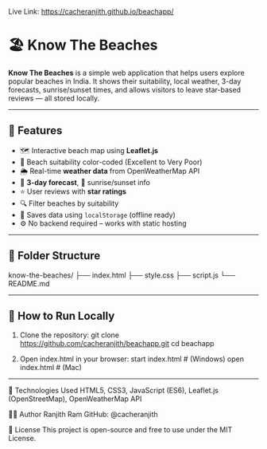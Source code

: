 Live Link: https://cacheranjith.github.io/beachapp/

# 🏖️ Know The Beaches

**Know The Beaches** is a simple web application that helps users explore popular beaches in India. It shows their suitability, local weather, 
3-day forecasts, sunrise/sunset times, and allows visitors to leave star-based reviews — all stored locally.

---

## 🌟 Features

- 🗺️ Interactive beach map using **Leaflet.js**
- 🎨 Beach suitability color-coded (Excellent to Very Poor)
- 🌦️ Real-time **weather data** from OpenWeatherMap API
- 📅 **3-day forecast**, 🌅 sunrise/sunset info
- ⭐ User reviews with **star ratings**
- 🔍 Filter beaches by suitability
- 💾 Saves data using `localStorage` (offline ready)
- ⚙️ No backend required – works with static hosting

---

## 📁 Folder Structure

know-the-beaches/
├── index.html
├── style.css
├── script.js
└── README.md

---

## 🚀 How to Run Locally

1. Clone the repository:
   git clone https://github.com/cacheranjith/beachapp.git
   cd beachapp
   
2. Open index.html in your browser:
    start index.html     # (Windows)
    open index.html      # (Mac)

---

📌 Technologies Used
  HTML5,
  CSS3,
  JavaScript (ES6),
  Leaflet.js (OpenStreetMap),
  OpenWeatherMap API

🙋‍♂️ Author
Ranjith Ram
GitHub: @cacheranjith

📄 License
This project is open-source and free to use under the MIT License.

   
